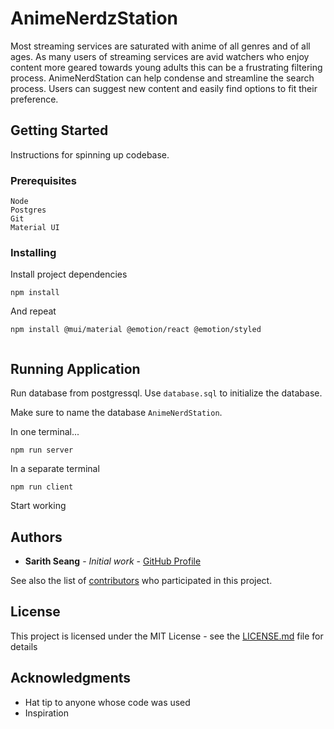 # AnimeNerdzStation

Most streaming services are saturated with anime of all genres and of all ages. As many users of streaming services are avid watchers who enjoy content more geared towards young adults this can be a frustrating filtering process.
AnimeNerdStation can help condense and streamline the search process. Users can suggest new content and easily find options to fit their preference.

## Getting Started

Instructions for spinning up codebase.

### Prerequisites

```
Node
Postgres
Git
Material UI
```

### Installing

Install project dependencies

```
npm install
```

And repeat

```
npm install @mui/material @emotion/react @emotion/styled
```

```

```

## Running Application

Run database from postgressql. Use `database.sql` to initialize the database.

Make sure to name the database `AnimeNerdStation`.

In one terminal...

```
npm run server
```

In a separate terminal

```
npm run client
```

Start working

## Authors

- **Sarith Seang** - _Initial work_ - [GitHub Profile](https://github.com/sseang)

See also the list of [contributors](https://github.com/your/project/contributors) who participated in this project.

## License

This project is licensed under the MIT License - see the [LICENSE.md](LICENSE.md) file for details

## Acknowledgments

- Hat tip to anyone whose code was used
- Inspiration
